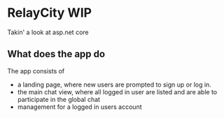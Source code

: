 # RelayCity WIP
Takin' a look at asp.net core

## What does the app do
The app consists of 
* a landing page, where new users are prompted to sign up or log in.
* the main chat view, where all logged in user are listed and are able to participate in the global chat
* management for a logged in users account

